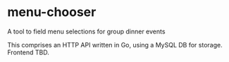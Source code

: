# menu-chooser
A tool to field menu selections for group dinner events

This comprises an HTTP API written in Go, using a MySQL DB for storage. Frontend TBD.
